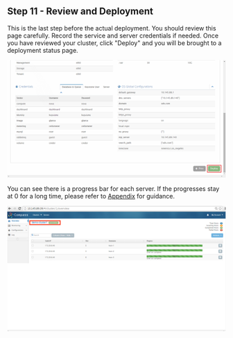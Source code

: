 <h2 id="step-eleven">Step 11 - Review and Deployment</h2>


This is the last step before the actual deployment. You should review this page carefully. Record the service and server credentials if needed. Once you have reviewed your cluster, click "Deploy" and you will be brought to a deployment status page.


![deploy](/img/install/11_review.png)


You can see there is a progress bar for each server. If the progresses stay at 0 for a long time, please refer to <a href="#appendix">Appendix</a> for guidance.


![done](/img/install/23.png)



